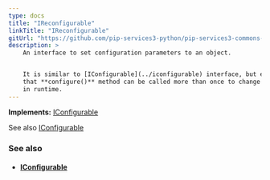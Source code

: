 ```yaml
---
type: docs
title: "IReconfigurable"
linkTitle: "IReconfigurable"
gitUrl: "https://github.com/pip-services3-python/pip-services3-commons-python"
description: > 
    An interface to set configuration parameters to an object.  


    It is similar to [IConfigurable](../iconfigurable) interface, but emphasises the fact
    that **configure()** method can be called more than once to change object configuration
    in runtime.
---
```


**Implements:** [IConfigurable](../iconfigurable)

See also [IConfigurable](../iconfigurable)


### See also
- #### [IConfigurable](../iconfigurable)

